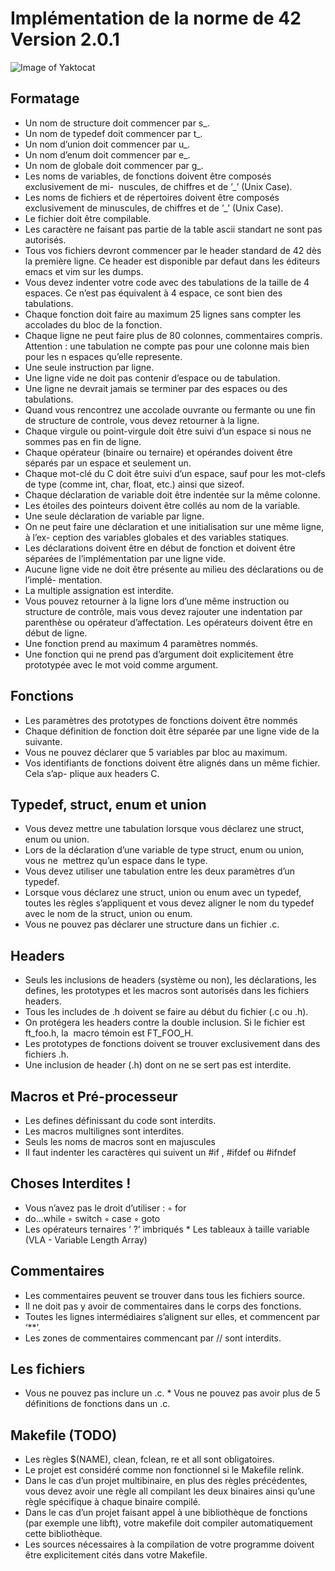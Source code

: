 
# Implémentation de la norme de 42 Version 2.0.1 

![Image of Yaktocat](https://upload.wikimedia.org/wikipedia/commons/thumb/8/8d/42_Logo.svg/512px-42_Logo.svg.png)
## Formatage
*	Un nom de structure doit commencer par s_. 
*	Un nom de typedef doit commencer par t_. 
*	Un nom d’union doit commencer par u_. 
*	Un nom d’enum doit commencer par e_. 
*	Un nom de globale doit commencer par g_. 
*	Les noms de variables, de fonctions doivent être composés exclusivement de mi-  nuscules, de chiffres et de ’_’ (Unix Case). 
*	Les noms de fichiers et de répertoires doivent être composés exclusivement de minuscules, de chiffres et de ’_’ (Unix Case). 
*	Le fichier doit être compilable. 
*	Les caractère ne faisant pas partie de la table ascii standart ne sont pas autorisés.  
*	Tous vos fichiers devront commencer par le header standard de 42 dès la première ligne. Ce header est disponible par defaut dans les éditeurs emacs et vim sur les dumps. 
*	Vous devez indenter votre code avec des tabulations de la taille de 4 espaces. Ce n’est pas équivalent à 4 espace, ce sont bien des tabulations. 
*	Chaque fonction doit faire au maximum 25 lignes sans compter les accolades du bloc de la fonction. 
*	Chaque ligne ne peut faire plus de 80 colonnes, commentaires compris. Attention : une tabulation ne compte pas pour une colonne mais bien pour les n espaces qu’elle represente. 
*	Une seule instruction par ligne. 
*	Une ligne vide ne doit pas contenir d’espace ou de tabulation. 
*	Une ligne ne devrait jamais se terminer par des espaces ou des tabulations. 
*	Quand vous rencontrez une accolade ouvrante ou fermante ou une fin de structure de controle, vous devez retourner à la ligne.  
*	Chaque virgule ou point-virgule doit être suivi d’un espace si nous ne sommes pas en fin de ligne.  
*	Chaque opérateur (binaire ou ternaire) et opérandes doivent être séparés par un espace et seulement un. 
*	Chaque mot-clé du C doit être suivi d’un espace, sauf pour les mot-clefs de type (comme int, char, float, etc.) ainsi que sizeof. 
*	Chaque déclaration de variable doit être indentée sur la même colonne. 
*	Les étoiles des pointeurs doivent être collés au nom de la variable. 
*	Une seule déclaration de variable par ligne. 
*	On ne peut faire une déclaration et une initialisation sur une même ligne, à l’ex- ception des variables globales et des variables statiques. 
*	Les déclarations doivent être en début de fonction et doivent être séparées de l’implémentation par une ligne vide. 
*	Aucune ligne vide ne doit être présente au milieu des déclarations ou de l’implé- mentation. 
*	La multiple assignation est interdite. 
*	Vous pouvez retourner à la ligne lors d’une même instruction ou structure de contrôle, mais vous devez rajouter une indentation par parenthèse ou opérateur d’affectation. Les opérateurs doivent être en début de ligne. 
*	Une fonction prend au maximum 4 paramètres nommés. 
* Une fonction qui ne prend pas d’argument doit explicitement être prototypée avec le mot void comme argument. 
## Fonctions 
* Les paramètres des prototypes de fonctions doivent être nommés
* Chaque définition de fonction doit être séparée par une ligne vide de la suivante.
* Vous ne pouvez déclarer que 5 variables par bloc au maximum. 
* Vos identifiants de fonctions doivent être alignés dans un même fichier. Cela s’ap- plique aux headers C. 
## Typedef, struct, enum et union
*	Vous devez mettre une tabulation lorsque vous déclarez une struct, enum ou union. 
*	Lors de la déclaration d’une variable de type struct, enum ou union, vous ne  mettrez qu’un espace dans le type. 
*	Vous devez utiliser une tabulation entre les deux paramètres d’un typedef. 
*	Lorsque vous déclarez une struct, union ou enum avec un typedef, toutes les règles s’appliquent et vous devez aligner le nom du typedef avec le nom de la struct, union ou enum. 
*	Vous ne pouvez pas déclarer une structure dans un fichier .c. 
## Headers 
* Seuls les inclusions de headers (système ou non), les déclarations, les 	defines, les prototypes et les macros sont autorisés dans les fichiers			headers. 
*	Tous les includes de .h doivent se faire au début du fichier (.c ou .h). 
*	On protégera les headers contre la double inclusion. Si le fichier est ft_foo.h, la  macro témoin est FT_FOO_H. 
*	Les prototypes de fonctions doivent se trouver exclusivement dans des fichiers .h. 
*	Une inclusion de header (.h) dont on ne se sert pas est interdite.  
## Macros et Pré-processeur 
*	Les defines définissant du code sont interdits. 
*	Les macros multilignes sont interdites. 
*	Seuls les noms de macros sont en majuscules 
*	Il faut indenter les caractères qui suivent un #if , #ifdef ou #ifndef  
## Choses Interdites !  
* Vous n’avez pas le droit d’utiliser : ◦ for 
* do...while ◦ switch ◦ case ◦ goto 
* Les opérateurs ternaires ‘ ?’ imbriqués * Les tableaux à taille variable (VLA - Variable Length Array) 
## Commentaires
* Les commentaires peuvent se trouver dans tous les fichiers source. 
* Il ne doit pas y avoir de commentaires dans le corps des fonctions.
* Toutes les lignes intermédiaires s’alignent sur elles, et commencent par ‘**’. 
* Les zones de commentaires commencant par // sont interdits.
## Les fichiers 
* Vous ne pouvez pas inclure un .c. * Vous ne pouvez pas avoir plus de 5 définitions de fonctions dans un .c. 
## Makefile (TODO)
*	Les règles $(NAME), clean, fclean, re et all sont obligatoires. 
*	Le projet est considéré comme non fonctionnel si le Makefile relink. 
*	Dans le cas d’un projet multibinaire, en plus des règles précédentes, vous devez avoir une règle all compilant les deux binaires ainsi qu’une règle spécifique à chaque binaire compilé. 
*	Dans le cas d’un projet faisant appel à une bibliothèque de fonctions (par exemple une libft), votre makefile doit compiler automatiquement cette bibliothèque. 
*	Les sources nécessaires à la compilation de votre programme doivent être explicitement cités dans votre Makefile. 
